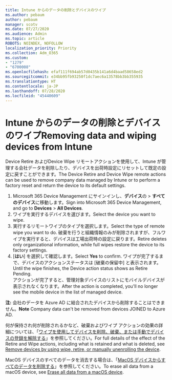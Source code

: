 ```yaml
---
title: Intune からのデータの削除とデバイスのワイプ
ms.author: pebaum
author: pebaum
manager: scotv
ms.date: 07/27/2020
ms.audience: Admin
ms.topic: article
ROBOTS: NOINDEX, NOFOLLOW
localization_priority: Priority
ms.collection: Adm_O365
ms.custom:
- "1279"
- "6700008"
ms.openlocfilehash: efaf111f694ab57d0435b141a6d4baad58658ed2
ms.sourcegitcommit: e34bb95fb93250f1dc7aec6a13578bb3bb355935
ms.translationtype: HT
ms.contentlocale: ja-JP
ms.lasthandoff: 07/28/2020
ms.locfileid: "45440609"
---
```

# <a name="removing-data-and-wiping-devices-from-intune"></a><span data-ttu-id="feac1-102">Intune からのデータの削除とデバイスのワイプ</span><span class="sxs-lookup"><span data-stu-id="feac1-102">Removing data and wiping devices from Intune</span></span>

<span data-ttu-id="feac1-103">Device Retire およびDevice Wipe リモートアクションを使用して、Intune が管理する会社データを削除したり、デバイスを出荷時設定にリセットして既定の設定に戻すことができます。</span><span class="sxs-lookup"><span data-stu-id="feac1-103">The Device Retire and Device Wipe remote actions can be used to remove company data managed by Intune or to perform a factory reset and return the device to its default settings.</span></span>

1. <span data-ttu-id="feac1-104">Microsoft 365 Device Management にサインインし、**デバイス**の > **すべてのデバイス**に移動します。</span><span class="sxs-lookup"><span data-stu-id="feac1-104">Sign into Microsoft 365 Device Management, and go to **Devices** > **All Devices**.</span></span>
2. <span data-ttu-id="feac1-105">ワイプを実行するデバイスを選びます。</span><span class="sxs-lookup"><span data-stu-id="feac1-105">Select the device you want to wipe.</span></span>
3. <span data-ttu-id="feac1-106">実行するリモートワイプのタイプを選択します。</span><span class="sxs-lookup"><span data-stu-id="feac1-106">Select the type of remote wipe you want to do.</span></span> <span data-ttu-id="feac1-107">破棄を行うと組織情報のみが削除されますが、フルワイプを実行すると、デバイスは工場出荷時の設定に戻ります。</span><span class="sxs-lookup"><span data-stu-id="feac1-107">Retire deletes only organizational information, while full wipes restore the device to its factory settings.</span></span>
4. <span data-ttu-id="feac1-108">[**はい**] を選択して確認します。</span><span class="sxs-lookup"><span data-stu-id="feac1-108">Select **Yes** to confirm.</span></span> <span data-ttu-id="feac1-109">ワイプが完了するまで、デバイスのアクションステータスは [破棄の保留中] と表示されます。</span><span class="sxs-lookup"><span data-stu-id="feac1-109">Until the wipe finishes, the Device action status shows as Retire Pending.</span></span></br>
    <span data-ttu-id="feac1-110">アクションが完了すると、管理対象デバイスのリストにモバイルデバイスが表示されなくなります。</span><span class="sxs-lookup"><span data-stu-id="feac1-110">After the action is completed, you'll no longer see the mobile device in the list of managed device.</span></span>

<span data-ttu-id="feac1-111">**注:** 会社のデータを Azure AD に結合されたデバイスから削除することはできません。</span><span class="sxs-lookup"><span data-stu-id="feac1-111">**Note** Company data can't be removed from devices JOINED to Azure AD.</span></span>

<span data-ttu-id="feac1-112">何が保持され何が削除されるかなど、破棄およびワイプ アクションの効果の詳細については、「[ワイプを使用してデバイスを削除、破棄、または手動でデバイスの登録を解除する](https://docs.microsoft.com/intune/devices-wipe)」を参照してください。</span><span class="sxs-lookup"><span data-stu-id="feac1-112">For full details of the effect of the Retire and Wipe actions, including what is retained and what is deleted, see [Remove devices by using wipe, retire, or manually unenrolling the device](https://docs.microsoft.com/intune/devices-wipe).</span></span>

<span data-ttu-id="feac1-113">MacOS デバイスのすべてのデータを消去する場合は、「[MacOS デバイスからすべてのデータを削除する](https://docs.microsoft.com/intune/device-erase)」を参照してください。</span><span class="sxs-lookup"><span data-stu-id="feac1-113">To erase all data from a macOS device, see [Erase all data from a macOS device](https://docs.microsoft.com/intune/device-erase).</span></span>